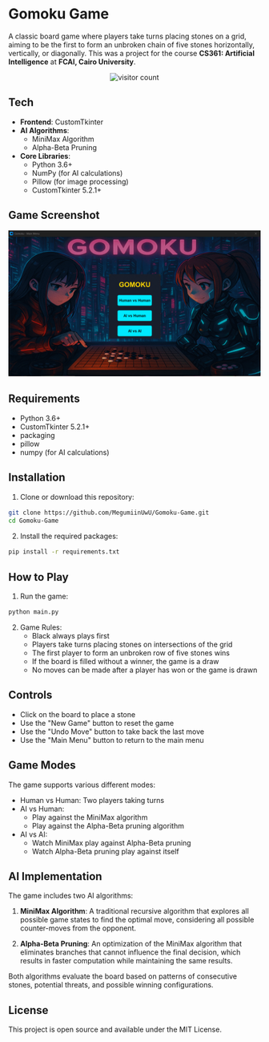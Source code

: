 # Gomoku Game

A classic board game where players take turns placing stones on a grid, aiming to be the first to form an unbroken chain of five stones horizontally, vertically, or diagonally.
This was a project for the course **CS361: Artificial Intelligence** at **FCAI, Cairo University**.

<div align="center">
  <img src="https://visitor-badge.laobi.icu/badge?page_id=MegumiinUwU.Gomoku-Game" alt="visitor count" />
</div>


## Tech

- **Frontend**: CustomTkinter
- **AI Algorithms**: 
  - MiniMax Algorithm
  - Alpha-Beta Pruning
- **Core Libraries**:
  - Python 3.6+
  - NumPy (for AI calculations)
  - Pillow (for image processing)
  - CustomTkinter 5.2.1+

## Game Screenshot
![Main menu and gameplay screenshot](Assets/README_image.gif)

## Requirements

- Python 3.6+
- CustomTkinter 5.2.1+
- packaging 
- pillow
- numpy (for AI calculations)

## Installation

1. Clone or download this repository:
```bash
git clone https://github.com/MegumiinUwU/Gomoku-Game.git
cd Gomoku-Game
```

2. Install the required packages:
```bash
pip install -r requirements.txt
```

## How to Play

1. Run the game:
```bash
python main.py
```

2. Game Rules:
   - Black always plays first
   - Players take turns placing stones on intersections of the grid
   - The first player to form an unbroken row of five stones wins
   - If the board is filled without a winner, the game is a draw
   - No moves can be made after a player has won or the game is drawn

## Controls

- Click on the board to place a stone
- Use the "New Game" button to reset the game
- Use the "Undo Move" button to take back the last move
- Use the "Main Menu" button to return to the main menu

## Game Modes

The game supports various different modes:
- Human vs Human: Two players taking turns
- AI vs Human: 
  - Play against the MiniMax algorithm
  - Play against the Alpha-Beta pruning algorithm
- AI vs AI: 
  - Watch MiniMax play against Alpha-Beta pruning
  - Watch Alpha-Beta pruning play against itself

## AI Implementation

The game includes two AI algorithms:

1. **MiniMax Algorithm**: A traditional recursive algorithm that explores all possible game states to find the optimal move, considering all possible counter-moves from the opponent.

2. **Alpha-Beta Pruning**: An optimization of the MiniMax algorithm that eliminates branches that cannot influence the final decision, which results in faster computation while maintaining the same results.

Both algorithms evaluate the board based on patterns of consecutive stones, potential threats, and possible winning configurations.


## License

This project is open source and available under the MIT License. 


